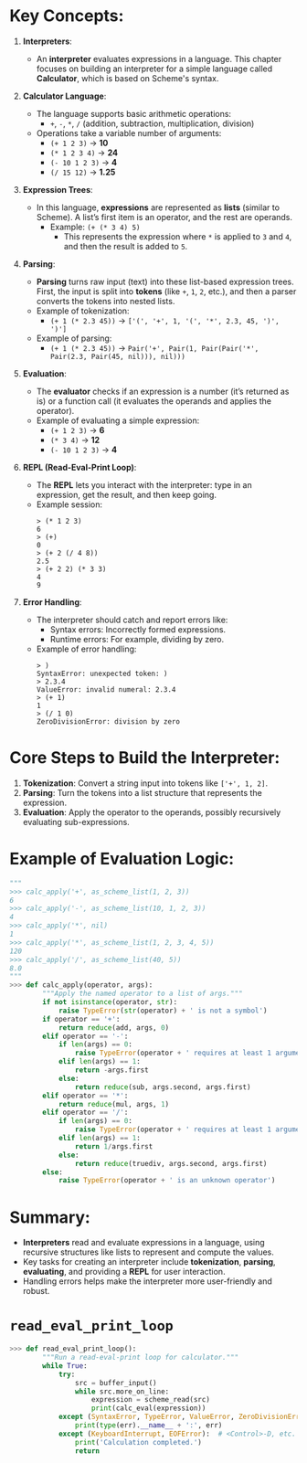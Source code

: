 
# Key Concepts:

1. **Interpreters**:
   - An **interpreter** evaluates expressions in a language. This chapter focuses on building an interpreter for a simple language called **Calculator**, which is based on Scheme's syntax.

2. **Calculator Language**:
   - The language supports basic arithmetic operations:
     - `+`, `-`, `*`, `/` (addition, subtraction, multiplication, division)
   - Operations take a variable number of arguments:
     - `(+ 1 2 3)` → **10**
     - `(* 1 2 3 4)` → **24**
     - `(- 10 1 2 3)` → **4**
     - `(/ 15 12)` → **1.25**

3. **Expression Trees**:
   - In this language, **expressions** are represented as **lists** (similar to Scheme). A list’s first item is an operator, and the rest are operands.
     - Example: `(+ (* 3 4) 5)`
       - This represents the expression where `*` is applied to `3` and `4`, and then the result is added to `5`.

4. **Parsing**:
   - **Parsing** turns raw input (text) into these list-based expression trees. First, the input is split into **tokens** (like `+`, `1`, `2`, etc.), and then a parser converts the tokens into nested lists.
   - Example of tokenization:
     - `(+ 1 (* 2.3 45))` → `['(', '+', 1, '(', '*', 2.3, 45, ')', ')']`
   - Example of parsing:
     - `(+ 1 (* 2.3 45))` → `Pair('+', Pair(1, Pair(Pair('*', Pair(2.3, Pair(45, nil))), nil)))`

5. **Evaluation**:
   - The **evaluator** checks if an expression is a number (it’s returned as is) or a function call (it evaluates the operands and applies the operator).
   - Example of evaluating a simple expression:
     - `(+ 1 2 3)` → **6**
     - `(* 3 4)` → **12**
     - `(- 10 1 2 3)` → **4**

6. **REPL (Read-Eval-Print Loop)**:
   - The **REPL** lets you interact with the interpreter: type in an expression, get the result, and then keep going.
   - Example session:
     ```
     > (* 1 2 3)
     6
     > (+)
     0
     > (+ 2 (/ 4 8))
     2.5
     > (+ 2 2) (* 3 3)
     4
     9
     ```

7. **Error Handling**:
   - The interpreter should catch and report errors like:
     - Syntax errors: Incorrectly formed expressions.
     - Runtime errors: For example, dividing by zero.
   - Example of error handling:
     ```
     > )
     SyntaxError: unexpected token: )
     > 2.3.4
     ValueError: invalid numeral: 2.3.4
     > (+ 1)
     1
     > (/ 1 0)
     ZeroDivisionError: division by zero
     ```

# Core Steps to Build the Interpreter:
1. **Tokenization**: Convert a string input into tokens like `['+', 1, 2]`.
2. **Parsing**: Turn the tokens into a list structure that represents the expression.
3. **Evaluation**: Apply the operator to the operands, possibly recursively evaluating sub-expressions.

# Example of Evaluation Logic:
```python
"""
>>> calc_apply('+', as_scheme_list(1, 2, 3))
6
>>> calc_apply('-', as_scheme_list(10, 1, 2, 3))
4
>>> calc_apply('*', nil)
1
>>> calc_apply('*', as_scheme_list(1, 2, 3, 4, 5))
120
>>> calc_apply('/', as_scheme_list(40, 5))
8.0
"""
>>> def calc_apply(operator, args):
        """Apply the named operator to a list of args."""
        if not isinstance(operator, str):
            raise TypeError(str(operator) + ' is not a symbol')
        if operator == '+':
            return reduce(add, args, 0)
        elif operator == '-':
            if len(args) == 0:
                raise TypeError(operator + ' requires at least 1 argument')
            elif len(args) == 1:
                return -args.first
            else:
                return reduce(sub, args.second, args.first)
        elif operator == '*':
            return reduce(mul, args, 1)
        elif operator == '/':
            if len(args) == 0:
                raise TypeError(operator + ' requires at least 1 argument')
            elif len(args) == 1:
                return 1/args.first
            else:
                return reduce(truediv, args.second, args.first)
        else:
            raise TypeError(operator + ' is an unknown operator')
```

# Summary:
- **Interpreters** read and evaluate expressions in a language, using recursive structures like lists to represent and compute the values.
- Key tasks for creating an interpreter include **tokenization**, **parsing**, **evaluating**, and providing a **REPL** for user interaction.
- Handling errors helps make the interpreter more user-friendly and robust.


# `read_eval_print_loop`
```python
>>> def read_eval_print_loop():
        """Run a read-eval-print loop for calculator."""
        while True:
            try:
                src = buffer_input()
                while src.more_on_line:
                    expression = scheme_read(src)
                    print(calc_eval(expression))
            except (SyntaxError, TypeError, ValueError, ZeroDivisionError) as err:
                print(type(err).__name__ + ':', err)
            except (KeyboardInterrupt, EOFError):  # <Control>-D, etc.
                print('Calculation completed.')
                return

```